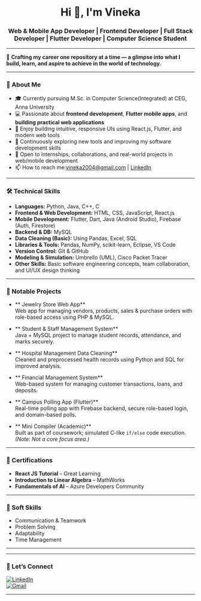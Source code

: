 <h1 align="center">Hi 👋, I'm Vineka</h1>
<h3 align="center">Web & Mobile App Developer | Frontend Developer | Full Stack Developer | Flutter Developer | Computer Science Student</h3>


---

🚀 **Crafting my career one repository at a time — a glimpse into what I build, learn, and aspire to achieve in the world of technology.**

---

### 🧠 About Me

- 🎓 Currently pursuing M.Sc. in Computer Science(Integrated) at CEG, Anna University
- 💻 Passionate about **frontend development**, **Flutter mobile apps**, and **building practical web applications**  
- 📱 Enjoy building intuitive, responsive UIs using React.js, Flutter, and modern web tools  
- 🌱 Continuously exploring new tools and improving my software development skills  
- 🤝 Open to internships, collaborations, and real-world projects in web/mobile development  
- 📫 How to reach me:vineka2004@gmail.com | [LinkedIn](https://www.linkedin.com/in/vineka-s-218009324/)

---

### 🛠️ Technical Skills

- **Languages:** Python, Java, C++, C  
- **Frontend & Web Development:** HTML, CSS, JavaScript, React.js  
- **Mobile Development:** Flutter, Dart, Java (Android Studio), Firebase (Auth, Firestore)  
- **Backend & DB:** MySQL  
- **Data Cleaning (Basic):** Using Pandas, Excel, SQL  
- **Libraries & Tools:** Pandas, NumPy, scikit-learn, Eclipse, VS Code  
- **Version Control:** Git & GitHub  
- **Modeling & Simulation:** Umbrello (UML), Cisco Packet Tracer  
- **Other Skills:** Basic software engineering concepts, team collaboration, and UI/UX design thinking  

---

### 🌟 Notable Projects

- ** Jewelry Store Web App**  
  Web app for managing vendors, products, sales & purchase orders with role-based access using PHP & MySQL.

- ** Student & Staff Management System**  
  Java + MySQL project to manage student records, attendance, and marks securely.

- ** Hospital Management Data Cleaning**  
  Cleaned and preprocessed health records using Python and SQL for improved analysis.

- ** Financial Management System**  
  Web-based system for managing customer transactions, loans, and deposits.

- ** Campus Polling App (Flutter)**  
  Real-time polling app with Firebase backend, secure role-based login, and domain-based polls.

- ** Mini Compiler (Academic)**  
  Built as part of coursework; simulated C-like `if/else` code execution. *(Note: Not a core focus area.)*

---

### 📜 Certifications

- **React JS Tutorial** – Great Learning  
- **Introduction to Linear Algebra** – MathWorks  
- **Fundamentals of AI** – Azure Developers Community  

---

### 💬 Soft Skills

- Communication & Teamwork  
- Problem Solving  
- Adaptability  
- Time Management

---


---

### 📍 Let’s Connect

[![LinkedIn](https://img.shields.io/badge/LinkedIn-blue?style=for-the-badge&logo=linkedin)](https://www.linkedin.com/in/vineka-s-218009324/)  
[![Gmail](https://img.shields.io/badge/Gmail-D14836?style=for-the-badge&logo=gmail&logoColor=white)](vineka2004@gmail.com)

---
